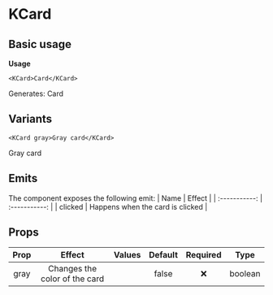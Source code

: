 <script setup>
    import { KCard } from '../../dist/kkore.mjs';
</script>
# KCard

## Basic usage
**Usage**
```vue{4}
<KCard>Card</KCard>
```
Generates:
<KCard>Card</KCard>

## Variants
```vue{4}
<KCard gray>Gray card</KCard>
```
<KCard gray>Gray card</KCard>

## Emits
The component exposes the following emit:
| Name        |      Effect     | 
| :-----------: | :-----------: |
| clicked      | Happens when the card is clicked |

## Props
| Prop | Effect | Values | Default | Required | Type |
|:-:|:-:|:-:|:-:|:-:|:-:|
| gray | Changes the color of the card | | false | :x: | boolean |